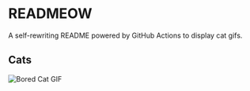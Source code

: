 # READMEOW

A self-rewriting README powered by GitHub Actions to display cat gifs.

## Cats

![Bored Cat GIF](https://media4.giphy.com/media/v1.Y2lkPTlhY2QwMmRhdnkwcXVzNGw5NzN6ODBhZWI5dmZjeHRjcHg3Zm1oc2k2a2hmZXozcSZlcD12MV9naWZzX3NlYXJjaCZjdD1n/mlvseq9yvZhba/200.gif)
